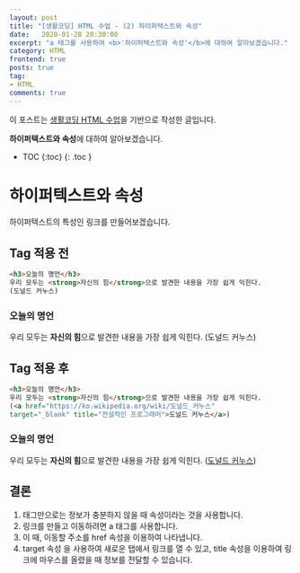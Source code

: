 ```yaml
---
layout: post
title: "[생활코딩] HTML 수업 - (2) 하이퍼텍스트와 속성"
date:   2020-01-28 20:30:00
excerpt: "a 태그를 사용하여 <b>'하이퍼텍스트와 속성'</b>에 대하여 알아보겠습니다."
category: HTML
frontend: true
posts: true
tag:
- HTML
comments: true
---
```

<div class="center">
    이 포스트는 <a href="https://opentutorials.org/course/2039/10930" target="_blank">생활코딩 HTML 수업</a>을 기반으로 작성한 글입니다.
</div>

**하이퍼텍스트와 속성**에 대하여 알아보겠습니다.  

* TOC
{:toc}
{: .toc }

# 하이퍼텍스트와 속성
하이퍼텍스트의 특성인 링크를 만들어보겠습니다.
## Tag 적용 전
~~~ html
<h3>오늘의 명언</h3>
우리 모두는 <strong>자신의 힘</strong>으로 발견한 내용을 가장 쉽게 익힌다.
(도널드 커누스)
~~~
<h3>오늘의 명언</h3>
우리 모두는 <strong>자신의 힘</strong>으로 발견한 내용을 가장 쉽게 익힌다.
(도널드 커누스)

## Tag 적용 후
~~~ html
<h3>오늘의 명언</h3>
우리 모두는 <strong>자신의 힘</strong>으로 발견한 내용을 가장 쉽게 익힌다.
(<a href="https://ko.wikipedia.org/wiki/도널드_커누스"
target="_blank" title="전설적인 프로그래머">도널드 커누스</a>)
~~~
<h3>오늘의 명언</h3>
우리 모두는 <strong>자신의 힘</strong>으로 발견한 내용을 가장 쉽게 익힌다.
(<a href="https://ko.wikipedia.org/wiki/도널드_커누스" 
target="_blank" title="전설적인 프로그래머">도널드 커누스</a>)

## 결론
1. 태그만으로는 정보가 충분하지 않을 때 속성이라는 것을 사용합니다.
2. 링크를 만들고 이동하려면 a 태그를 사용합니다. 
3. 이 때, 이동할 주소를 href 속성을 이용하여 나타냅니다. 
4. target 속성 을 사용하여 새로운 탭에서 링크를 열 수 있고, title 속성을 이용하여 링크에 마우스를 올렸을 때 정보를 전달할 수 있습니다.